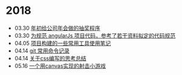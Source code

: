# 2018
* 03.30 [年初给公司年会做的抽奖程序](https://jiafengz.github.io/work-summary/drawPrize/src/app.html)
* 03.30 [为规范 angularJs 项目代码，参考了若干资料拟定的代码规范](https://github.com/JiaFengZ/work-summary/blob/master/doc/angular-guide.md)
* 04.05 [项目构建的一些常用工具使用笔记](./doc/project-guide.md)
* 04.14 [git 常用命令记录](./doc/git.md)
* 04.14 [关于css编写的思考总结](./doc/cssCode.md)
* 05.16 [一个用canvas实现的射击小游戏](https://jiafengz.github.io/work-summary/plane-game/index.html)
